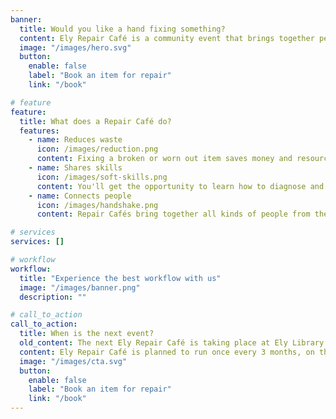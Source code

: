 ```yaml
---
banner:
  title: Would you like a hand fixing something?
  content: Ely Repair Café is a community event that brings together people with broken stuff with people who like to fix things.
  image: "/images/hero.svg"
  button:
    enable: false
    label: "Book an item for repair"
    link: "/book"

# feature
feature:
  title: What does a Repair Café do?
  features:
    - name: Reduces waste
      icon: /images/reduction.png
      content: Fixing a broken or worn out item saves money and resources, and reduces CO² emissions.
    - name: Shares skills
      icon: /images/soft-skills.png
      content: You'll get the opportunity to learn how to diagnose and repair things, giving you confidence to work on your own items.
    - name: Connects people
      icon: /images/handshake.png
      content: Repair Cafés bring together all kinds of people from the local community in a positive environment.

# services
services: []

# workflow
workflow:
  title: "Experience the best workflow with us"
  image: "/images/banner.png"
  description: ""

# call_to_action
call_to_action:
  title: When is the next event?
  old_content: The next Ely Repair Café is taking place at Ely Library between 11am and 2pm on Saturday, 26 July 2025 and we'd love to see you there
  content: Ely Repair Café is planned to run once every 3 months, on the last Saturday of the month. The next event date is planned for October, but has not yet been confirmed. We will update this website when the date is confirmed and re-open the booking service a couple of months before the event.
  image: "/images/cta.svg"
  button:
    enable: false
    label: "Book an item for repair"
    link: "/book"
---
```

